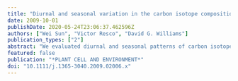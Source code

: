 ```yaml
---
title: "Diurnal and seasonal variation in the carbon isotope composition of leaf dark-respired CO2 in velvet mesquite (Prosopis velutina)"
date: 2009-10-01
publishDate: 2020-05-24T23:06:37.462596Z
authors: ["Wei Sun", "Victor Resco", "David G. Williams"]
publication_types: ["2"]
abstract: "We evaluated diurnal and seasonal patterns of carbon isotope composition of leaf dark-respired CO2 (delta C-13(l)) in the C-3 perennial shrub velvet mesquite (Prosopis velutina) across flood plain and upland savanna ecosystems in the south-western USA. delta C-13(l) of darkened leaves increased to maximum values late during daytime periods and declined gradually over night-time periods to minimum values at pre-dawn. The magnitude of the diurnal shift in delta C-13(l) was strongly influenced by seasonal and habitat-related differences in soil water availability and leaf surface vapour pressure deficit. delta C-13(l) and the cumulative flux-weighted delta C-13 value of photosynthates were positively correlated, suggesting that progressive C-13 enrichment of the CO2 evolved by darkened leaves during the daytime mainly resulted from short-term changes in photosynthetic C-13 discrimination and associated shifts in the delta C-13 signature of primary respiratory substrates. The C-13 enrichment of dark-respired CO2 relative to photosynthates across habitats and seasons was 4 to 6 parts per thousand at the end of the daytime period (1800 h), but progressively declined to 0 parts per thousand by pre-dawn (0300 h). The origin of night-time and daytime variations in delta C-13(l) is discussed in terms of the carbon source(s) feeding respiration and the drought-induced changes in carbon metabolism."
featured: false
publication: "*PLANT CELL AND ENVIRONMENT*"
doi: "10.1111/j.1365-3040.2009.02006.x"
---
```


